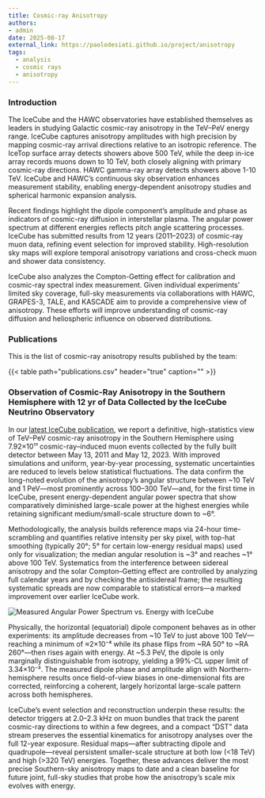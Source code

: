 ```yaml
---
title: Cosmic-ray Anisotropy
authors:
- admin
date: 2025-08-17
external_link: https://paolodesiati.github.io/project/anisotropy
tags:
  - analysis
  - cosmic rays
  - anisotropy
---
```


### Introduction

The IceCube and the HAWC observatories have established themselves as leaders in studying Galactic cosmic-ray anisotropy in the TeV–PeV energy range. IceCube captures anisotropy amplitudes with high precision by mapping cosmic-ray arrival directions relative to an isotropic reference. The IceTop surface array detects showers above 500 TeV, while the deep in-ice array records muons down to 10 TeV, both closely aligning with primary cosmic-ray directions. HAWC gamma-ray array detects showers above 1-10 TeV. IceCube and HAWC’s continuous sky observation enhances measurement stability, enabling energy-dependent anisotropy studies and spherical harmonic expansion analysis.

Recent findings highlight the dipole component’s amplitude and phase as indicators of cosmic-ray diffusion in interstellar plasma. The angular power spectrum at different energies reflects pitch angle scattering processes. IceCube has submitted results from 12 years (2011–2023) of cosmic-ray muon data, refining event selection for improved stability. High-resolution sky maps will explore temporal anisotropy variations and cross-check muon and shower data consistency.  

IceCube also analyzes the Compton-Getting effect for calibration and cosmic-ray spectral index measurement. Given individual experiments’ limited sky coverage, full-sky measurements via collaborations with HAWC, GRAPES-3, TALE, and KASCADE aim to provide a comprehensive view of anisotropy. These efforts will improve understanding of cosmic-ray diffusion and heliospheric influence on observed distributions.

### Publications

This is the list of cosmic-ray anisotropy results published by the team:

{{< table path="publications.csv" header="true" caption="" >}}

### Observation of Cosmic-Ray Anisotropy in the Southern Hemisphere with 12 yr of Data Collected by the IceCube Neutrino Observatory

In our [latest IceCube publication](https://doi.org/10.3847/1538-4357/adb1de), we report a definitive, high-statistics view of TeV–PeV cosmic-ray anisotropy in the Southern Hemisphere using 7.92×10¹¹ cosmic-ray–induced muon events collected by the fully built detector between May 13, 2011 and May 12, 2023. With improved simulations and uniform, year-by-year processing, systematic uncertainties are reduced to levels below statistical fluctuations. The data confirm the long-noted evolution of the anisotropy’s angular structure between \~10 TeV and 1 PeV—most prominently across 100–300 TeV—and, for the first time in IceCube, present energy-dependent angular power spectra that show comparatively diminished large-scale power at the highest energies while retaining significant medium/small-scale structure down to \~6°.

Methodologically, the analysis builds reference maps via 24-hour time-scrambling and quantifies relative intensity per sky pixel, with top-hat smoothing (typically 20°; 5° for certain low-energy residual maps) used only for visualization; the median angular resolution is \~3° and reaches \~1° above 100 TeV. Systematics from the interference between sidereal anisotropy and the solar Compton–Getting effect are controlled by analyzing full calendar years and by checking the antisidereal frame; the resulting systematic spreads are now comparable to statistical errors—a marked improvement over earlier IceCube work.

![Measured Angular Power Spectrum vs. Energy with IceCube](/uploads/AngularPowerSpectrum.png
"Angular pseudo-power for selected spherical harmonic modes (ℓ) as a function of median primary energy for 12 yr of IceCube data. Errors bars are
statistical. The bands indicate the 95% spread in C˜ℓ from a large sample of scrambled maps. The color of the bands corresponds to that of the data symbols but in a
lighter shade.")

Physically, the horizontal (equatorial) dipole component behaves as in other experiments: its amplitude decreases from \~10 TeV to just above 100 TeV—reaching a minimum of ≈2×10⁻⁴ while its phase flips from \~RA 50° to \~RA 260°—then rises again with energy. At \~5.3 PeV, the dipole is only marginally distinguishable from isotropy, yielding a 99%-CL upper limit of 3.34×10⁻³. The measured dipole phase and amplitude align with Northern-hemisphere results once field-of-view biases in one-dimensional fits are corrected, reinforcing a coherent, largely horizontal large-scale pattern across both hemispheres.

IceCube’s event selection and reconstruction underpin these results: the detector triggers at 2.0–2.3 kHz on muon bundles that track the parent cosmic-ray directions to within a few degrees, and a compact “DST” data stream preserves the essential kinematics for anisotropy analyses over the full 12-year exposure. Residual maps—after subtracting dipole and quadrupole—reveal persistent smaller-scale structure at both low (<18 TeV) and high (>320 TeV) energies. Together, these advances deliver the most precise Southern-sky anisotropy maps to date and a clean baseline for future joint, full-sky studies that probe how the anisotropy’s scale mix evolves with energy.


<!--more-->
